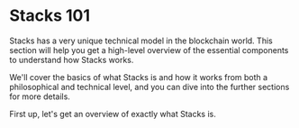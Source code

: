 # Stacks 101

Stacks has a very unique technical model in the blockchain world. This section will help you get a high-level overview of the essential components to understand how Stacks works.

We'll cover the basics of what Stacks is and how it works from both a philosophical and technical level, and you can dive into the further sections for more details.

First up, let's get an overview of exactly what Stacks is.
